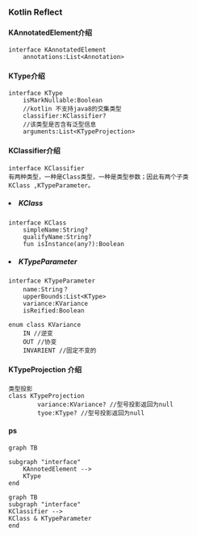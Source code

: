 ### Kotlin Reflect
#### KAnnotatedElement介绍
    interface KAnnotatedElement
        annotations:List<Annotation>
#### KType介绍
    interface KType
        isMarkNullable:Boolean
        //kotlin 不支持java8的交集类型
        classifier:KClassifier?
        //该类型是否含有泛型信息
        arguments:List<KTypeProjection>

#### KClassifier介绍
    interface KClassifier 
    有两种类型，一种是Class类型，一种是类型参数；因此有两个子类
    KClass ,KTypeParameter。

##### <li> KClass
    interface KClass
        simpleName:String?
        qualifyName:String?
        fun isInstance(any?):Boolean
##### <li> KTypeParameter
    interface KTypeParameter
        name:String？
        upperBounds:List<KType>
        variance:KVariance
        isReified:Boolean
    
    enum class KVariance
        IN //逆变
        OUT //协变
        INVARIENT //固定不变的

#### KTypeProjection 介绍
    类型投影
    class KTypeProjection
            variance:KVariance? //型号投影返回为null
            tyoe:KType? //型号投影返回为null
#### ps

```mermaid
graph TB

subgraph "interface"
    KAnnotedElement -->
    KType
end
```

```mermaid
graph TB
subgraph "interface"
KClassifier -->
KClass & KTypeParameter
end
```